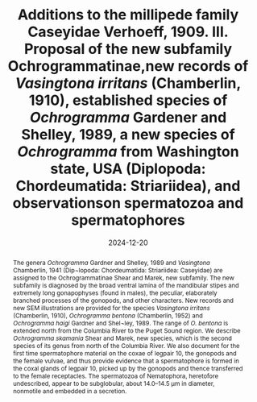 ---
title: ' Additions to the millipede family Caseyidae Verhoeff, 1909. III. Proposal of the new subfamily Ochrogrammatinae,new records of <i>Vasingtona irritans </i>(Chamberlin, 1910), established species of <i>Ochrogramma </i>Gardener and Shelley, 1989, a new species of <i>Ochrogramma </i>from Washington state, USA (Diplopoda: Chordeumatida: Striariidea), and observationson spermatozoa and spermatophores'
date: '2024-12-20'
doi: ''
journal: Insecta Mundi
issue: '1090'
pagination: '1-21'
zoobank: 'urn:lsid:zoobank.org:pub:1F9254BA-4B88-4FAC-B417-072BF29F76F8'

authors:
  - first_name: 'William A.'
    last_name: 'Shear'
    affiliation: '1950 Price Drive, Farmville VA 23901 USA'
    email: 'wshear@hsc.edu'
    orcid: 'https://orcid.org/0000-0002-5887-7003'

  - first_name: 'Paul E.'
    last_name: 'Marek'
    affiliation: 'Department of Entomology, Virginia Tech, Blacksburg VA 24061 USA'
    email: 'pmarek@vt.edu'
    orcid: 'https://orcid.org/0000-0002-7048-2514'

download: ''

supplementary: ''

keywords:
  - Pacific Northwest
  - new taxa
  - gonopod anatomy
  - biogeography
  - spermatophore
  - spermatozoa
  
categories:
  - Diplopoda
  - Chordeumatida
  - Striariidea
  - Caseyidae
  - Ochrogrammatinae
  
references:
  - authors: Chamberlin RV.
    year: 1910
    title: 'Diplopoda from the western states. Annals of the Entomological Society of America 3'
    pages: 30–43
    doi: 
    url: 
    access: 

  - authors: Chamberlin RV.
    year: 1925
    title: 'Notes on some centipeds and millipeds from Utah. Pan-Pacific Entomologist 4'
    pages: 55–63
    doi: 
    url: 
    access: 

  - authors: Chamberlin RV.
    year: 1941a
    title: 'New American millipeds. Bulletin of the University of Utah, 31, Biological Series 6(4)'
    pages: 1–29
    doi: 
    url: 
    access: 

  - authors: Chamberlin RV.
    year: 1941b
    title: 'New western millipeds. Bulletin of the University of Utah, 31, Biological Series 6(5)'
    pages: 1–36
    doi: 
    url: 
    access: 

  - authors: Chamberlin RV.
    year: 1951
    title: 'Eleven new western millipeds. Chicago Academy of Sciences Natural History Miscellanea 87'
    pages: 1–12
    doi: 
    url: 
    access: 

  - authors: Cook OF, Collins GN.
    year: 1895
    title: 'The Craspedosomatidae of North America. Annals of the New York Academy of Science 9'
    pages: 1–100
    doi: 
    url: 
    access: 

  - authors: Gardner MR, Shelley RM.
    year: 1989
    title: 'New records, species and genera of caseyid millipeds from the Pacific Coast of North America (Diplopoda: Chordeumatida: Caseyidae). Pan-Pacific Entomologist 65'
    pages: 177–268
    doi: 
    url: 
    access: 

  - authors: Golovatch SI.
    year: 1980
    title: 'New forms of Diplopoda from the Soviet Far East and their zoological relationships. Zoolgicheskii Zhurnal 59'
    pages: 199–207
    doi: 
    url: 
    access: 

  - authors: Harger O.
    year: 1872
    title: 'Descriptions of new North American myriapods. American Journal of Science and Arts 4'
    pages: 117–121
    doi: 
    url: 
    access: 

  - authors: Hoffman RL.
    year: 1979
    title: 'Classification of the Diplopoda. Museum d’Histoire Naturelle; Geneva, Switzerland. 237 p.'
    pages: 
    doi: 
    url: 
    access: 

  - authors: Hoffman RL.
    year: 1999
    title: 'Checklist of the millipeds of North and Middle America. Virginia Museum of Natural History Special Publication 8'
    pages: 1–584
    doi: 
    url: 
    access: 

  - authors: Mathews PL, Bultman TL.
    year: 1993
    title: 'Mating behavior of a parajulid millipede, <i>Aniulus bollmani </i>.Canadian Journal of Zoology 71'
    pages: 2297–2300
    doi: 
    url: 
    access: 

  - authors: Minelli A, Michalik P.
    year: 2015
    title: 'Diplopoda–Reproduction. p. 237–265. In: Minelli A (ed.). Treatise on zoology - anatomy, taxonomy, biology. The Myriapoda, vol. 2. Brill; Leiden, the Netherlands'
    pages: 482 pp
    doi: 
    url: 
    access: 

  - authors: Shear WA.
    year: 2003
    title: 'The milliped family Trichopetalidae, Part 1: Introduction and genera <i>Trigenotyla </i>Causey, <i>Nannopetalum</i>, n. gen., and <i>Causeyella</i>, n. gen. (Diplopoda:Chordeumatida: Cleidogonoidea). Zootaxa 321'
    pages: 1–36
    doi: 
    url: 
    access: 

  - authors: Shear WA.
    year: 2011
    title: 'Cave millipeds of the United States. XI. <i>Opiona groeningi, </i>n. sp., a troglomorphic caseyid milliped from Siskyou County, California, with comments on the genus <i>Opiona </i>Chamberlin 1951. (Diplopoda, Chordeumatida, Caseyidae). Zootaxa 3114'
    pages: 50–56
    doi: 
    url: 
    access: 

  - authors: Shear WA.
    year: 2021
    title: 'Additions to the millipede family Caseyidae. II. <i>Martenseya</i>, a new genus of miniature, blind millipedes from California. (Diplopoda, Chordeumatida, Caseyidae). Zootaxa 4984'
    pages: 108–113
    doi: 
    url: 
    access: 

  - authors: Shear WA, Crawford RL.
    year: 2019
    title: 'Cave millipedes of the United States. XVI. Two new species from Oregon Caves National Monument, Oregon (Diplopoda, Chordeumatida, Caseyidae). Zootaxa 4674'
    pages: 57–580
    doi: 
    url: 
    access: 

  - authors: Shear WA, Leonard WP.
    year: 2007
    title: 'Additions to the milliped family Caseyidae. I. <i>Caseya richarti</i>, n. sp., and new records of previously described species in the genus <i>Caseya </i>Cook and Collins 1895 (Diplopoda, Chordeumatida, Caseyidae). Zootaxa 1524'
    pages: 23–34
    doi: 
    url: 
    access: 

  - authors: Shelley RM.
    year: 1993
    title: 'The milliped genus <i>Underwoodia </i>(Chordeumatida: Caseyidae). Canadian Journal of Zoology 71'
    pages: 168–176
    doi: 
    url: 
    access: 

abstract: 'The genera <i>Ochrogramma </i>Gardner and Shelley, 1989 and <i>Vasingtona </i>Chamberlin, 1941 (Dip¬lopoda: Chordeumatida: Striariidea: Caseyidae) are assigned to the Ochrogrammatinae Shear and Marek, new subfamily. The new subfamily is diagnosed by the broad ventral lamina of the mandibular stipes and extremely long gonapophyses (found in males), the peculiar, elaborately branched processes of the gonopods, and other characters. New records and new SEM illustrations are provided for the species <i>Vasingtona irritans </i>(Chamberlin, 1910), <i>Ochrogramma bentona </i>(Chamberlin, 1952) and <i>Ochrogramma haigi </i>Gardner and Shel¬ley, 1989. The range of <i>O. bentona </i>is extended north from the Columbia River to the Puget Sound region. We describe <i>Ochrogramma skamania </i>Shear and Marek, new species, which is the second species of its genus from north of the Columbia River. We also document for the first time spermatophore material on the coxae of legpair 10, the gonopods and the female vulvae, and thus provide evidence that a spermatophore is formed in the coxal glands of legpair 10, picked up by the gonopods and thence transferred to the female receptacles. The spermatozoa of Nematophora, heretofore undescribed, appear to be subglobular, about 14.0–14.5 μm in diameter, nonmotile and embedded in a secretion.'

---
